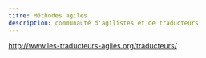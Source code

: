 ```yaml
---
titre: Méthodes agiles
description: communauté d'agilistes et de traducteurs
---
```


http://www.les-traducteurs-agiles.org/traducteurs/
